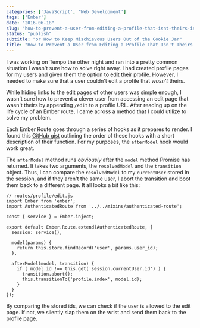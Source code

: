 ```yaml
---
categories: ['JavaScript', 'Web Development']
tags: ['Ember']
date: "2016-06-18"
slug: "how-to-prevent-a-user-from-editing-a-profile-that-isnt-theirs-in-ember"
status: "publish"
subtitle: "or How to Keep Mischievous Users Out of the Cookie Jar"
title: "How to Prevent a User from Editing a Profile That Isn't Theirs in Ember"
---
```


I was working on Tempo the other night and ran into a pretty common situation I wasn't sure how to solve right away. I had created profile pages for my users and given them the option to edit their profile. However, I needed to make sure that a user couldn't edit a profile that _wasn't_ theirs.

While hiding links to the edit pages of other users was simple enough, I wasn't sure how to prevent a clever user from accessing an edit page that wasn't theirs by appending `/edit` to a profile URL. After reading up on the life cycle of an Ember route, I came across a method that I could utilize to solve my problem.

Each Ember Route goes through a series of hooks as it prepares to render. I found this [GitHub gist](https://gist.github.com/Andrew-Max/305483febc3c367dbf57) outlining the order of these hooks with a short description of their function. For my purposes, the `afterModel` hook would work great.

The `afterModel` method runs _obviously_ after the `model` method Promise has returned. It takes two arguments, the `resolvedModel` and the `transition` object. Thus, I can compare the `resolvedModel` to my `currentUser` stored in the session, and if they aren't the same user, I abort the transition and boot them back to a different page. It all looks a bit like this:

```
// routes/profile/edit.js
import Ember from 'ember';
import AuthenticatedRoute from '../../mixins/authenticated-route';

const { service } = Ember.inject;

export default Ember.Route.extend(AuthenticatedRoute, {
  session: service(),

  model(params) {
    return this.store.findRecord('user', params.user_id);
  },

  afterModel(model, transition) {
    if ( model.id !== this.get('session.currentUser.id') ) {
      transition.abort();
      this.transitionTo('profile.index', model.id);
    }
  }
});

```

By comparing the stored ids, we can check if the user is allowed to the edit page. If not, we silently slap them on the wrist and send them back to the profile page.
